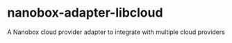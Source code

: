# nanobox-adapter-libcloud
A Nanobox cloud provider adapter to integrate with multiple cloud providers
